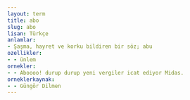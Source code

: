 ```yaml
---
layout: term
title: abo
slug: abo
lisan: Türkçe
anlamlar:
- Şaşma, hayret ve korku bildiren bir söz; abu
ozellikler:
- - ünlem
ornekler:
- - Aboooo! durup durup yeni vergiler icat ediyor Midas.
orneklerkaynak:
- - Güngör Dilmen
---
```

